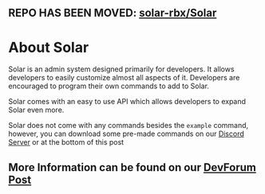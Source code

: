 ## REPO HAS BEEN MOVED: [solar-rbx/Solar](https://github.com/solar-rbx/Solar)

# About Solar

Solar is an admin system designed primarily for developers.
It allows developers to easily customize almost all aspects of it.
Developers are encouraged to program their own commands to add to Solar.

Solar comes with an easy to use API which allows developers to expand Solar even more.

Solar does not come with any commands besides the `example` command, however, you can download some pre-made commands on our [Discord Server](https://discord.com/invite/KaE3sCM6p4) or at the bottom of this post

## More Information can be found on our [DevForum Post](https://devforum.roblox.com/t/solar-admin-system-lightweight-command-bar/1624370)
